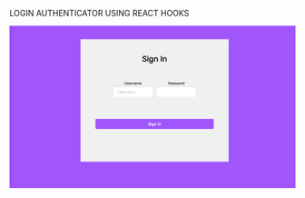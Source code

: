 LOGIN AUTHENTICATOR USING REACT HOOKS

![alt text](https://github.com/JfuseProductions/SE-Homework/blob/main/reactHooks/HooksLoginScreenShot.png)
